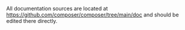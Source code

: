 All documentation sources are located at https://github.com/composer/composer/tree/main/doc
and should be edited there directly.
